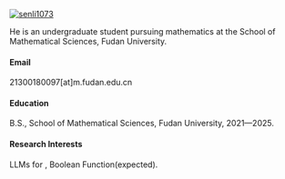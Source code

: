 

[![senli1073](https://img.shields.io/badge/senli1073-github-blue?logo=github)](https://github.com/senli1073)

He is an undergraduate student pursuing mathematics at the School of Mathematical Sciences, Fudan University.

#### Email
21300180097[at]m.fudan.edu.cn

#### Education
B.S., School of Mathematical Sciences, Fudan University, 2021—2025.

#### Research Interests
LLMs for , Boolean Function(expected).

